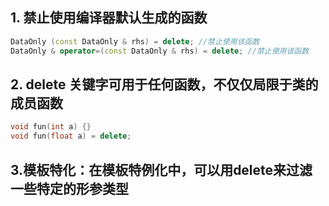 

## 1. 禁止使用编译器默认生成的函数
```c++
DataOnly (const DataOnly & rhs) = delete; //禁止使用该函数
DataOnly & operator=(const DataOnly & rhs) = delete; //禁止使用该函数
```
## 2. delete 关键字可用于任何函数，不仅仅局限于类的成员函数
```c++
void fun(int a) {} 
void fun(float a) = delete;
```

## 3.模板特化：在模板特例化中，可以用delete来过滤一些特定的形参类型